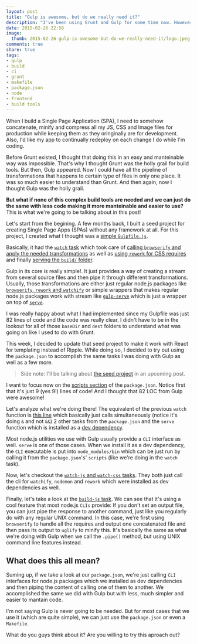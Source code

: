 ```yaml
---
layout: post
title: "Gulp is awesome, but do we really need it?"
description: "I've been using Grunt and Gulp for some time now. However, I've realized lately that with a simple package.json I can do the same, but more manteinable and with less code. In this post, I'll explain how we can do it!"
date: 2015-02-26 22:58
image:
  thumb: 2015-02-26-gulp-is-awesome-but-do-we-really-need-it/logo.jpeg
comments: true
share: true
tags: 
- gulp
- build
- ci
- grunt
- makefile
- package.json
- node
- frontend
- build tools
---
```

When I build a Single Page Application (SPA), I need to somehow concatenate, minify and compress all my JS, CSS and Image files for production while keeping them as they oringinally are for development. Also, I'd like my app to continually redeploy on each change I do while I'm coding. 

Before Grunt existed, I thought that doing this in an easy and manteinable way was impossible. That's why I thought Grunt was the holly grail for build tools. But then, Gulp appeared. Now I could have all the pipeline of transformations that happens to certain type of files in only one place. It was so much easier to understand than Grunt. And then again, now I thought Gulp was the holly grail.

**But what if none of this complex build tools are needed and we can just do the same with less code making it more manteinable and easier to use?** This is what we're going to be talking about in this post!

<!-- more -->

Let's start from the begining. A few months back, I built a seed project for creating Single Page Apps (SPAs) without any framework at all. For this project, I created what I thought was a [simple `Gulpfile.js`](https://github.com/auth0/single-page-app-seed/blob/master/gulpfile.js). 

Basically, it had the [`watch` task](https://github.com/auth0/single-page-app-seed/blob/master/gulpfile.js#L82) which took care of [calling `browserify` and apply the needed transformations](https://github.com/auth0/single-page-app-seed/blob/master/gulpfile.js#L23-L49) as well as [using `rework` for CSS requires](https://github.com/auth0/single-page-app-seed/blob/master/gulpfile.js#L62-L75) and finally [serving the `build/` folder](https://github.com/auth0/single-page-app-seed/blob/master/gulpfile.js#L56).

Gulp in its core is really simple!. It just provides a way of creating a stream from several source files and then pipe it through different transformations. Usually, those transformations are either just regular node.js packages like [`browserify`, `rework` and `watchify`](https://github.com/auth0/single-page-app-seed/blob/master/gulpfile.js#L9-L10) or simple wrappers that makes regular node.js packages work with stream like [`gulp-serve`](https://github.com/auth0/single-page-app-seed/blob/master/gulpfile.js#L15) which is just a wrapper on top of [`serve`](https://github.com/tj/serve).

I was really happy about what I had implemented since my Gulpfile was just 82 lines of code and the code was really clear. I didn't have to be in the lookout for all of those `baseDir` and `dest` folders to understand what was going on like I used to do with Grunt.

This week, I decided to update that seed project to make it work with React for templating instead of Ripple. While doing so, I decided to try out using the `package.json` to accomplish the same tasks I was doing with Gulp as well as a few more. 

> Side note: I'll be talking about [the seed project](https://github.com/mgonto/react-browserify-spa-seed) in an upcoming post. 

I want to focus now on the [scripts section](https://github.com/mgonto/react-browserify-spa-seed/blob/master/package.json#L19-L28) of the `package.json`. Notice first that it's just 9 (yes 9!) lines of code! And I thought that 82 LOC from Gulp were awesome!

Let's analyze what we're doing there! The equivalent of the previous `watch` function is [this line](https://github.com/mgonto/react-browserify-spa-seed/blob/master/package.json#L20) which basically just calls simultaneously (notice it's doing `&` and not `&&`) 2 other tasks from the `package.json` and the `serve` function which is installed as a [dev dependency](https://github.com/mgonto/react-browserify-spa-seed/blob/master/package.json#L50). 

Most node.js utilities we use with Gulp usually provide a `CLI` interface as well. `serve` is one of those cases. When we install it as a dev dependency, the `CLI` executable is put into `node_modules/bin` which can be just run by calling it from the `package.json`'s' `scripts` (like we're doing in the `watch` task).

Now, let's checkout the [`watch-js` and `watch-css` tasks](https://github.com/mgonto/react-browserify-spa-seed/blob/master/package.json#L24-L25). They both just call the cli for `watchify`, `nodemon` and `rework` which were installed as dev dependencies as well.

Finally, let's take a look at the [`build-js` task](https://github.com/mgonto/react-browserify-spa-seed/blob/master/package.json#L23). We can see that it's using a cool feature that most node.js `CLIs` provide: If you don't set an output file, you can just pipe the response to another command, just like you regularly do with any regular UNIX command. In this case, we're first using `browserify` to handle all the requires and output one concatenated file and then pass its output to `uglify` to minify this. It's basically the same as what we're doing with Gulp when we call the `.pipe()` method, but using UNIX command line features instead.

## What does this all mean?

Suming up, if we take a look at our `package.json`, we're just calling `CLI` interfaces for node.js packages which we installed as dev dependencies and then piping the content of calling one of them to another. We accomplished the same we did with Gulp but with less, much simpler and easier to mantain code.

I'm not saying Gulp is never going to be needed. But for most cases that we use it (which are quite simple), we can just use the `package.json` or even a `Makefile`.

What do you guys think about it? Are you willing to try this aproach out?
